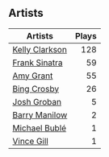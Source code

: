## Artists
Artists | Plays 
----- | -----: 
[Kelly Clarkson](/artists/kelly-clarkson-34788) | 128
[Frank Sinatra](/artists/frank-sinatra-739) | 59
[Amy Grant](/artists/amy-grant-3053) | 55
[Bing Crosby](/artists/bing-crosby-1864) | 26
[Josh Groban](/artists/josh-groban-58260) | 5
[Barry Manilow](/artists/barry-manilow-31897) | 2
[Michael Bublé](/artists/michael-buble-58319) | 1
[Vince Gill](/artists/vince-gill-31886) | 1

